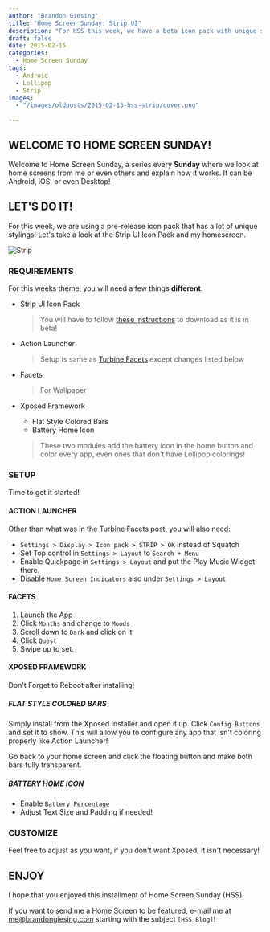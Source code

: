 ```yaml
---
author: "Brandon Giesing"
title: "Home Screen Sunday: Strip UI"
description: "For HSS this week, we have a beta icon pack with unique stylings!"
draft: false
date: 2015-02-15
categories:
  - Home Screen Sunday
tags:
  - Android
  - Lollipop
  - Strip
images:
  - "/images/oldposts/2015-02-15-hss-strip/cover.png"

---
```


## WELCOME TO HOME SCREEN SUNDAY!

Welcome to Home Screen Sunday, a series every **Sunday** where we look at home
screens from me or even others and explain how it works. It can be Android, iOS,
or even Desktop!

## LET'S DO IT!
For this week, we are using a pre-release icon pack that has a lot of unique stylings! Let's take a look at the Strip UI Icon Pack and my homescreen.

![Strip](/images/oldposts/2015-02-15-hss-strip/cover.png)

### REQUIREMENTS
For this weeks theme, you will need a few things **different**.

- Strip UI Icon Pack

  > You will have to follow [these
  > instructions](https://plus.google.com/u/0/+HeatherIconic/posts/AqmAgk2H29T)
  > to download as it is in beta!

- Action Launcher

  > Setup is same as [Turbine
  > Facets](/2015/01/11/home-screen-sunday-turbine-facets) except changes listed
  > below

- Facets

  > For Wallpaper

- Xposed Framework
  - Flat Style Colored Bars
  - Battery Home Icon

  > These two modules add the battery icon in the home button and color every
  > app, even ones that don't have Lollipop colorings!

### SETUP

Time to get it started!

#### ACTION LAUNCHER

Other than what was in the Turbine Facets post, you will also need:

- `Settings > Display > Icon pack > STRIP > OK` instead of Squatch
- Set Top control in `Settings > Layout` to `Search + Menu`
- Enable Quickpage in `Settings > Layout` and put the Play Music Widget there.
- Disable `Home Screen Indicators` also under `Settings > Layout`

#### FACETS

1. Launch the App
2. Click `Months` and change to `Moods`
3. Scroll down to `Dark` and click on it
3. Click `Quest`
4. Swipe up to set.

#### XPOSED FRAMEWORK

Don't Forget to Reboot after installing!

##### FLAT STYLE COLORED BARS

Simply install from the Xposed Installer and open it up. Click `Config Buttons`
and set it to show. This will allow you to configure any app that isn't coloring
properly like Action Launcher!

Go back to your home screen and click the floating button and make both bars
fully transparent.

##### BATTERY HOME ICON

- Enable `Battery Percentage`
- Adjust Text Size and Padding if needed!

### CUSTOMIZE

Feel free to adjust as you want, if you don't want Xposed, it isn't necessary!

## ENJOY

I hope that you enjoyed this installment of Home Screen Sunday (HSS)!

If you want to send me a Home Screen to be featured, e-mail me at
<me@brandongiesing.com> starting with the subject `[HSS Blog]`!

